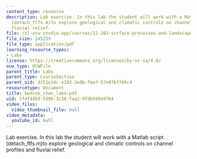 ```yaml
---
content_type: resource
description: Lab exercise. In this lab the student will work with a Matlab script
  (detach_ftfs.m)to explore geological and climatic controls on channel profiles and
  fluvial relief.
file: /ol-ocw-studio-app/courses/12-163-surface-processes-and-landscape-evolution-fall-2004/2f4f44b953963c16faa20fdb569a9764_bedrok_chan_lab4.pdf
file_size: 145259
file_type: application/pdf
learning_resource_types:
- Labs
license: https://creativecommons.org/licenses/by-nc-sa/4.0/
ocw_type: OCWFile
parent_title: Labs
parent_type: CourseSection
parent_uid: d151e34c-e283-2e8b-feef-57e07bff6bc4
resourcetype: Document
title: bedrok_chan_lab4.pdf
uid: 2f4f44b9-5396-3c16-faa2-0fdb569a9764
video_files:
  video_thumbnail_file: null
video_metadata:
  youtube_id: null
---
```

Lab exercise. In this lab the student will work with a Matlab script (detach_ftfs.m)to explore geological and climatic controls on channel profiles and fluvial relief.